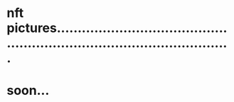 # nft pictures...............................................................................................
# soon...
